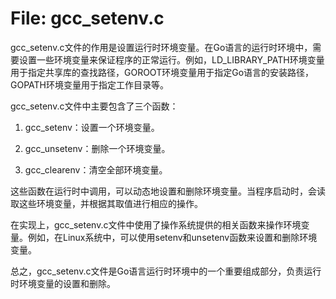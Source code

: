 # File: gcc_setenv.c

gcc_setenv.c文件的作用是设置运行时环境变量。在Go语言的运行时环境中，需要设置一些环境变量来保证程序的正常运行。例如，LD_LIBRARY_PATH环境变量用于指定共享库的查找路径，GOROOT环境变量用于指定Go语言的安装路径，GOPATH环境变量用于指定工作目录等。

gcc_setenv.c文件中主要包含了三个函数：

1. gcc_setenv：设置一个环境变量。

2. gcc_unsetenv：删除一个环境变量。

3. gcc_clearenv：清空全部环境变量。

这些函数在运行时中调用，可以动态地设置和删除环境变量。当程序启动时，会读取这些环境变量，并根据其取值进行相应的操作。

在实现上，gcc_setenv.c文件中使用了操作系统提供的相关函数来操作环境变量。例如，在Linux系统中，可以使用setenv和unsetenv函数来设置和删除环境变量。

总之，gcc_setenv.c文件是Go语言运行时环境中的一个重要组成部分，负责运行时环境变量的设置和删除。

